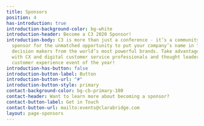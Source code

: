 ```yaml
---
title: Sponsors
position: 4
has-introduction: true
introduction-background-color: bg-white
introduction-header: Become a C3 2020 Sponsor!
introduction-body: C3 is more than just a conference - it’s a community. Become a
  sponsor for the unmatched opportunity to put your company’s name in front of key
  decision makers from the world’s most powerful brands. Take advantage of connecting
  with CX and digital customer service professionals and thought leaders at the leading
  customer experience event of the year!
introduction-has-button: false
introduction-button-label: Button
introduction-button-url: "#"
introduction-button-style: primary
contact-background-color: bg-cb-primary-100
contact-header: Want to learn more about becoming a sponsor?
contact-button-label: Get in Touch
contact-button-url: mailto:events@clarabridge.com
layout: page-sponsors
---
```


